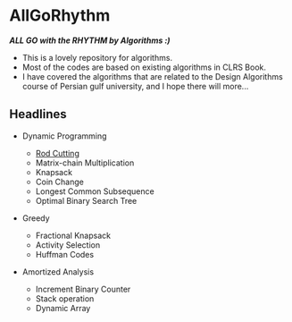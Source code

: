 # AllGoRhythm
***ALL GO with the RHYTHM by Algorithms :)***
* This is a lovely repository for algorithms.
* Most of the codes are based on existing algorithms in CLRS Book.
* I have covered the algorithms that are related to the Design Algorithms course of Persian gulf university, and I hope there will more...

## Headlines

- Dynamic Programming
  - [Rod Cutting](src/dynamicProgarmming/rodcut)
  - Matrix-chain Multiplication
  - Knapsack
  - Coin Change
  - Longest Common Subsequence
  - Optimal Binary Search Tree


- Greedy
  - Fractional Knapsack
  - Activity Selection
  - Huffman Codes
  

- Amortized Analysis 
  - Increment Binary Counter
  - Stack operation
  - Dynamic Array